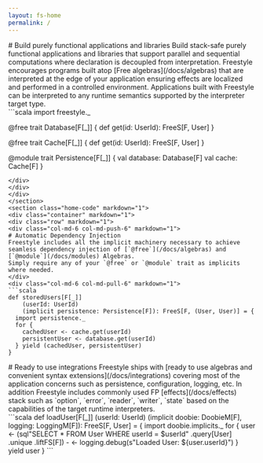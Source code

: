 ```yaml
---
layout: fs-home
permalink: /
---
```

<section class="home-code" markdown="1">
<div class="container" markdown="1">
<div class="row" markdown="1">
<div class="col-md-6" markdown="1">
# Build purely functional applications and libraries
Build stack-safe purely functional applications and libraries that support parallel and sequential computations where declaration is decoupled from interpretation.
Freestyle encourages programs built atop [Free algebras](/docs/algebras) that are interpreted at the edge of your application ensuring effects are localized and performed in a controlled environment.
Applications built with Freestyle can be interpreted to any runtime semantics supported by the interpreter target type.
</div>
<div class="col-md-6" markdown="1">
```scala
import freestyle._

@free trait Database[F[_]] {
  def get(id: UserId): FreeS[F, User]
}

@free trait Cache[F[_]] {
  def get(id: UserId): FreeS[F, User]
}

@module trait Persistence[F[_]] {
  val database: Database[F]
  val cache: Cache[F]
}
```
</div>
</div>
</div>
</section>
<section class="home-code" markdown="1">
<div class="container" markdown="1">
<div class="row" markdown="1">
<div class="col-md-6 col-md-push-6" markdown="1">
# Automatic Dependency Injection
Freestyle includes all the implicit machinery necessary to achieve seamless dependency injection of [`@free`](/docs/algebras) and [`@module`](/docs/modules) Algebras.
Simply require any of your `@free` or `@module` trait as implicits where needed.
</div>
<div class="col-md-6 col-md-pull-6" markdown="1">
```scala
def storedUsers[F[_]]
    (userId: UserId)
    (implicit persistence: Persistence[F]): FreeS[F, (User, User)] = {
  import persistence._
  for {
    cachedUser <- cache.get(userId)
    persistentUser <- database.get(userId)
  } yield (cachedUser, persistentUser)
}
```
</div>
</div>
</div>
</section>
<section class="home-code" markdown="1">
<div class="container" markdown="1">
<div class="row" markdown="1">
<div class="col-md-6" markdown="1">
# Ready to use integrations
Freestyle ships with [ready to use algebras and convenient syntax extensions](/docs/integrations) covering most of the application concerns such as persistence, configuration, logging, etc.
In addition Freestyle includes commonly used FP [effects](/docs/effects) stack such as `option`, `error`, `reader`, `writer`, `state` based on the capabilities of
the target runtime interpreters.

</div>
<div class="col-md-6" markdown="1">
```scala
def loadUser[F[_]]
  (userId: UserId)
  (implicit 
    doobie: DoobieM[F], 
    logging: LoggingM[F]): FreeS[F, User] = {
    import doobie.implicits._
    for {
      user <- (sql"SELECT * FROM User WHERE userId = $userId"
                .query[User]
                .unique
                .liftFS[F])
      - <- logging.debug(s"Loaded User: ${user.userId}")
    } yield user
}
```
</div>
</div>
</div>
</section>
